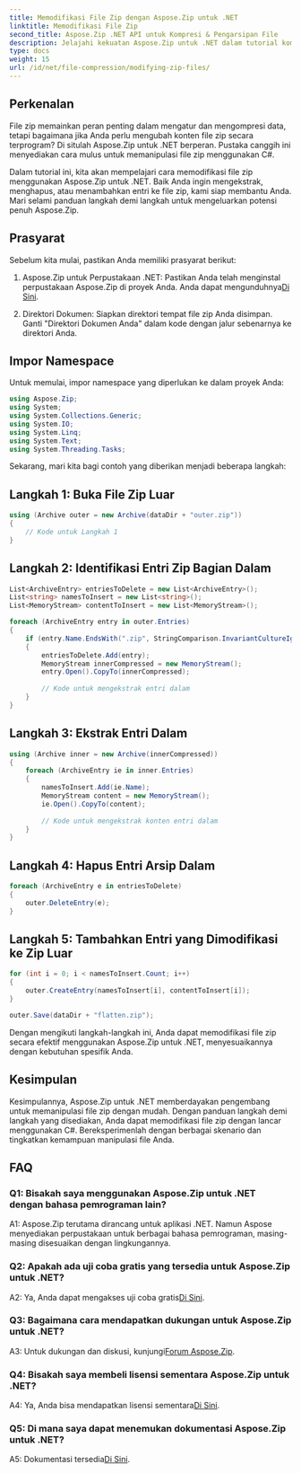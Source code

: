 ```yaml
---
title: Memodifikasi File Zip dengan Aspose.Zip untuk .NET
linktitle: Memodifikasi File Zip
second_title: Aspose.Zip .NET API untuk Kompresi & Pengarsipan File
description: Jelajahi kekuatan Aspose.Zip untuk .NET dalam tutorial komprehensif ini. Belajar memodifikasi file zip dengan lancar menggunakan C#.
type: docs
weight: 15
url: /id/net/file-compression/modifying-zip-files/
---
```

## Perkenalan

File zip memainkan peran penting dalam mengatur dan mengompresi data, tetapi bagaimana jika Anda perlu mengubah konten file zip secara terprogram? Di situlah Aspose.Zip untuk .NET berperan. Pustaka canggih ini menyediakan cara mulus untuk memanipulasi file zip menggunakan C#.

Dalam tutorial ini, kita akan mempelajari cara memodifikasi file zip menggunakan Aspose.Zip untuk .NET. Baik Anda ingin mengekstrak, menghapus, atau menambahkan entri ke file zip, kami siap membantu Anda. Mari selami panduan langkah demi langkah untuk mengeluarkan potensi penuh Aspose.Zip.

## Prasyarat

Sebelum kita mulai, pastikan Anda memiliki prasyarat berikut:

1.  Aspose.Zip untuk Perpustakaan .NET: Pastikan Anda telah menginstal perpustakaan Aspose.Zip di proyek Anda. Anda dapat mengunduhnya[Di Sini](https://releases.aspose.com/zip/net/).

2. Direktori Dokumen: Siapkan direktori tempat file zip Anda disimpan. Ganti "Direktori Dokumen Anda" dalam kode dengan jalur sebenarnya ke direktori Anda.

## Impor Namespace

Untuk memulai, impor namespace yang diperlukan ke dalam proyek Anda:

```csharp
using Aspose.Zip;
using System;
using System.Collections.Generic;
using System.IO;
using System.Linq;
using System.Text;
using System.Threading.Tasks;
```

Sekarang, mari kita bagi contoh yang diberikan menjadi beberapa langkah:

## Langkah 1: Buka File Zip Luar

```csharp
using (Archive outer = new Archive(dataDir + "outer.zip"))
{
    // Kode untuk Langkah 1
}
```

## Langkah 2: Identifikasi Entri Zip Bagian Dalam

```csharp
List<ArchiveEntry> entriesToDelete = new List<ArchiveEntry>();
List<string> namesToInsert = new List<string>();
List<MemoryStream> contentToInsert = new List<MemoryStream>();

foreach (ArchiveEntry entry in outer.Entries)
{
    if (entry.Name.EndsWith(".zip", StringComparison.InvariantCultureIgnoreCase))
    {
        entriesToDelete.Add(entry);
        MemoryStream innerCompressed = new MemoryStream();
        entry.Open().CopyTo(innerCompressed);
        
        // Kode untuk mengekstrak entri dalam
    }
}
```

## Langkah 3: Ekstrak Entri Dalam

```csharp
using (Archive inner = new Archive(innerCompressed))
{
    foreach (ArchiveEntry ie in inner.Entries)
    {
        namesToInsert.Add(ie.Name);
        MemoryStream content = new MemoryStream();
        ie.Open().CopyTo(content);
        
        // Kode untuk mengekstrak konten entri dalam
    }
}
```

## Langkah 4: Hapus Entri Arsip Dalam

```csharp
foreach (ArchiveEntry e in entriesToDelete)
{
    outer.DeleteEntry(e);
}
```

## Langkah 5: Tambahkan Entri yang Dimodifikasi ke Zip Luar

```csharp
for (int i = 0; i < namesToInsert.Count; i++)
{
    outer.CreateEntry(namesToInsert[i], contentToInsert[i]);
}

outer.Save(dataDir + "flatten.zip");
```

Dengan mengikuti langkah-langkah ini, Anda dapat memodifikasi file zip secara efektif menggunakan Aspose.Zip untuk .NET, menyesuaikannya dengan kebutuhan spesifik Anda.

## Kesimpulan

Kesimpulannya, Aspose.Zip untuk .NET memberdayakan pengembang untuk memanipulasi file zip dengan mudah. Dengan panduan langkah demi langkah yang disediakan, Anda dapat memodifikasi file zip dengan lancar menggunakan C#. Bereksperimenlah dengan berbagai skenario dan tingkatkan kemampuan manipulasi file Anda.

## FAQ

### Q1: Bisakah saya menggunakan Aspose.Zip untuk .NET dengan bahasa pemrograman lain?

A1: Aspose.Zip terutama dirancang untuk aplikasi .NET. Namun Aspose menyediakan perpustakaan untuk berbagai bahasa pemrograman, masing-masing disesuaikan dengan lingkungannya.

### Q2: Apakah ada uji coba gratis yang tersedia untuk Aspose.Zip untuk .NET?

 A2: Ya, Anda dapat mengakses uji coba gratis[Di Sini](https://releases.aspose.com/).

### Q3: Bagaimana cara mendapatkan dukungan untuk Aspose.Zip untuk .NET?

 A3: Untuk dukungan dan diskusi, kunjungi[Forum Aspose.Zip](https://forum.aspose.com/c/zip/37).

### Q4: Bisakah saya membeli lisensi sementara Aspose.Zip untuk .NET?

 A4: Ya, Anda bisa mendapatkan lisensi sementara[Di Sini](https://purchase.aspose.com/temporary-license/).

### Q5: Di mana saya dapat menemukan dokumentasi Aspose.Zip untuk .NET?

 A5: Dokumentasi tersedia[Di Sini](https://reference.aspose.com/zip/net/).